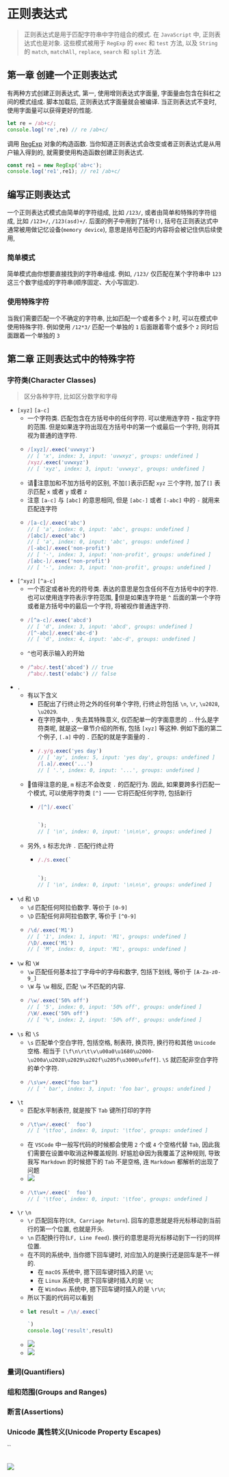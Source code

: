 # 正则表达式
> 正则表达式是用于匹配字符串中字符组合的模式. 在 `JavaScript` 中, 正则表达式也是对象. 这些模式被用于 `RegExp` 的 `exec` 和 `test` 方法, 以及 `String` 的 `match`, `matchAll`, `replace`, `search` 和 `split` 方法.

## 第一章 创建一个正则表达式
有两种方式创建正则表达式, 第一, 使用增则表达式字面量, 字面量由包含在斜杠之间的模式组成. 脚本加载后, 正则表达式字面量就会被编译. 当正则表达式不变时, 使用字面量可以获得更好的性能.
```js
let re = /ab+c/;
console.log('re',re) // re /ab+c/
```
调用 [RegExp](https://developer.mozilla.org/zh-CN/docs/Web/JavaScript/Reference/Global_Objects/RegExp) 对象的构造函数. 当你知道正则表达式会改变或者正则表达式是从用户输入得到的, 就需要使用构造函数创建正则表达式.
```js
const re1 = new RegExp('ab+c');
console.log('re1',re1); // re1 /ab+c/
```
## 编写正则表达式
一个正则表达式模式由简单的字符组成, 比如 `/123/`, 或者由简单和特殊的字符组成, 比如 `/123+/`, `/123(asd)+/`. 后面的例子中用到了括号`()`, 括号在正则表达式中通常被用做记忆设备(`memory device`), 意思是括号匹配的内容将会被记住供后续使用,

### 简单模式
简单模式由你想要直接找到的字符串组成. 例如, `/123/` 仅匹配在某个字符串中 `123` 这三个数字组成的字符串(顺序固定、大小写固定). 
### 使用特殊字符
当我们需要匹配一个不确定的字符串, 比如匹配一个或者多个 `2` 时, 可以在模式中使用特殊字符. 例如使用 `/12*3/` 匹配一个单独的 `1` 后面跟着零个或多个 `2` 同时后面跟着一个单独的 `3`

## 第二章 正则表达式中的特殊字符
### 字符类(Character Classes)
> 区分各种字符, 比如区分数字和字母

- `[xyz]` `[a-c]`
  - 一个字符类. 匹配包含在方括号中的任何字符. 可以使用连字符 **`-`** 指定字符的范围. 但是如果连字符出现在方括号中的第一个或最后一个字符, 则将其视为普通的连字符.
  - ```js
    /[xyz]/.exec('uvwxyz') 
    // [ 'x', index: 3, input: 'uvwxyz', groups: undefined ]
    /xyz/.exec('uvwxyz')
    // [ 'xyz', index: 3, input: 'uvwxyz', groups: undefined ]
  - 请📕注意加和不加方括号的区别, 不加`[]`表示匹配 `xyz` 三个字符, 加了`[]` 表示匹配 `x` 或者 `y` 或者 `z`
  - 注意 `[a-c]` 与 `[abc]` 的意思相同, 但是 `[abc-]` 或者 `[-abc]` 中的 `-` 就用来匹配连字符
  - ```js
    /[a-c]/.exec('abc')
    // [ 'a', index: 0, input: 'abc', groups: undefined ]
    /[abc]/.exec('abc')
    // [ 'a', index: 0, input: 'abc', groups: undefined ]
    /[-abc]/.exec('non-profit')
    // [ '-', index: 3, input: 'non-profit', groups: undefined ]
    /[abc-]/.exec('non-profit')
    // [ '-', index: 3, input: 'non-profit', groups: undefined ]
- `[^xyz]` `[^a-c]`
  - 一个否定或者补充的符号类. 表达的意思是包含任何不在方括号中的字符. 也可以使用连字符表示字符范围, 📕但是如果连字符是 `^` 后面的第一个字符或者是方括号中的最后一个字符, 将被视作普通连字符.
  - ```js
    /[^a-c]/.exec('abcd')
    // [ 'd', index: 3, input: 'abcd', groups: undefined ]
    /[^-abc]/.exec('abc-d')
    // [ 'd', index: 4, input: 'abc-d', groups: undefined ]
  - `^`也可表示输入的开始
  - ```js
    /^abc/.test('abced') // true
    /^abc/.test('edabc') // false
- `.`
  - 有以下含义
    - 匹配出了行终止符之外的任何单个字符, 行终止符包括 `\n`, `\r`, `\u2028`, `\u2029`.
    - 在字符类中, `.` 失去其特殊意义, 仅匹配单一的字面意思的 `.`. 什么是字符类呢, 就是这一章节介绍的所有, 包括 `[xyz]` 等这种. 例如下面的第二个例子, `[.a]` 中的 `.` 匹配的就是字面量的 `.`
    - ```js
      /.y/g.exec('yes day')
      // [ 'ay', index: 5, input: 'yes day', groups: undefined ]
      /[.a]/.exec('...')
      // [ '.', index: 0, input: '...', groups: undefined ]
  - 📕值得注意的是, `m` 标志不会改变 `.` 的匹配行为. 因此, 如果要跨多行匹配一个模式, 可以使用字符类 `[^]` —— 它将匹配任何字符, 包括新行
    - ```js
      /[^]/.exec(`


      `);
      // [ '\n', index: 0, input: '\n\n\n', groups: undefined ]
  - 另外, `s` 标志允许 `.` 匹配行终止符
    - ```js
      /./s.exec(`


      `);
      // [ '\n', index: 0, input: '\n\n\n', groups: undefined ]
- `\d` 和 `\D`
  - `\d` 匹配任何阿拉伯数字. 等价于 `[0-9]`
  - `\D` 匹配任何非阿拉伯数字, 等价于 `[^0-9]`
  - ```js
    /\d/.exec('M1')
    // [ '1', index: 1, input: 'M1', groups: undefined ]
    /\D/.exec('M1')
    // [ 'M', index: 0, input: 'M1', groups: undefined ]
- `\w` 和 `\W`
  - `\w` 匹配任何基本拉丁字母中的字母和数字, 包括下划线, 等价于 `[A-Za-z0-9_]`
  - `\W` 与 `\w` 相反, 匹配 `\w` 不匹配的内容.
  - ```js
    /\w/.exec('50% off')
    // [ '5', index: 0, input: '50% off', groups: undefined ]
    /\W/.exec('50% off')
    // [ '%', index: 2, input: '50% off', groups: undefined ]
- `\s` 和 `\S`
  - `\s` 匹配单个空白字符, 包括空格, 制表符, 换页符, 换行符和其他 `Unicode` 空格. 相当于 `[\f\n\r\t\v\u00a0\u1680\u2000-\u200a\u2028\u2029\u202f\u205f\u3000\ufeff]`. `\S` 就匹配非空白字符的单个字符.
  - ```js
    /\s\w+/.exec("foo bar")
    // [ ' bar', index: 3, input: 'foo bar', groups: undefined ]
- `\t`
  - 匹配水平制表符, 就是按下 `Tab` 键所打印的字符
  - ```js
    /\t\w+/.exec('	foo')
    // [ '\tfoo', index: 0, input: '\tfoo', groups: undefined ]
    ```
  - 在 `VSCode` 中一般写代码的时候都会使用 `2` 个或 `4` 个空格代替 `Tab`, 因此我们需要在设置中取消这种覆盖规则. 好尴尬😅因为我覆盖了这种规则, 导致我写 `Markdown` 的时候摁下的 `Tab` 不是空格, 连 `Markdown` 都解析的出现了问题
  - ![](../../image/Snipaste_2022-10-09_08-52-50.png)
  - ```js
    /\t\w+/.exec('	foo')
    // [ '\tfoo', index: 0, input: '\tfoo', groups: undefined ]
- `\r` `\n`
  - `\r` 匹配回车符(`CR, Carriage Return`). 回车的意思就是将光标移动到当前行的第一个位置, 也就是开头.
  - `\n` 匹配换行符(`LF, Line Feed`). 换行的意思是将光标移动到下一行的同样位置.
  - 在不同的系统中, 当你摁下回车键时, 对应加入的是换行还是回车是不一样的. 
    - 在 `macOS` 系统中, 摁下回车键时插入的是 `\n`;
    - 在 `Linux` 系统中, 摁下回车键时插入的是 `\n`;
    - 在 `Windows` 系统中, 摁下回车键时插入的是 `\r\n`;
  - 所以下面的代码可以看到
  - ```js
    let result = /\n/.exec(`

    `)
    console.log('result',result)
  - ![](../../image/Snipaste_2022-10-11_09-07-55.png)
  - ![](../../image/)

### 量词(Quantifiers)
### 组和范围(Groups and Ranges)
### 断言(Assertions)
### Unicode 属性转义(Unicode Property Escapes)
``


```js
```
![](../../image/)